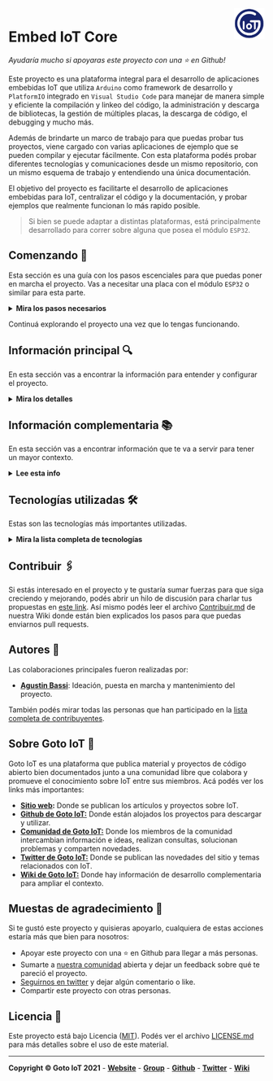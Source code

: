 <a href="https://www.gotoiot.com/">
    <img src="doc/gotoiot-logo.png" alt="logo" title="Goto IoT" align="right" width="60" height="60" />
</a>

Embed IoT Core
==============

*Ayudaría mucho si apoyaras este proyecto con una ⭐ en Github!*

Este proyecto es una plataforma integral para el desarrollo de aplicaciones embebidas IoT que utiliza `Arduino` como framework de desarrollo y `PlatformIO` integrado en `Visual Studio Code` para manejar de manera simple y eficiente la compilación y linkeo del código, la administración y descarga de bibliotecas, la gestión de múltiples placas, la descarga de código, el debugging y mucho más. 

Además de brindarte un marco de trabajo para que puedas probar tus proyectos, viene cargado con varias aplicaciones de ejemplo que se pueden compilar y ejecutar fácilmente. Con esta plataforma podés probar diferentes tecnologías y comunicaciones desde un mismo repositorio, con un mismo esquema de trabajo y entendiendo una única documentación.

El objetivo del proyecto es facilitarte el desarrollo de aplicaciones embebidas para IoT, centralizar el código y la documentación, y probar ejemplos que realmente funcionan lo más rapido posible.

> Si bien se puede adaptar a distintas plataformas, está principalmente desarrollado para correr sobre alguna que posea el módulo `ESP32`.

## Comenzando 🚀

Esta sección es una guía con los pasos escenciales para que puedas poner en marcha el proyecto. Vas a necesitar una placa con el módulo `ESP32` o similar para esta parte.

<details><summary><b>Mira los pasos necesarios</b></summary>

### Instalar las dependencias

Este proyecto utiliza la herramienta `PlatformIO` (PIO) como una extensión dentro `Visual Studio Code` (VSCode) para realizar todas las tareas necesarias. Si bien PIO puede funcionar de manera independiente, al utilizarlo integrado dentro de VSCode podés combinar la potencia de ambas herramientas.

Para instalar VSCode en tu máquina te recomendamos hacerlo desde su documentacion oficial en [este link](https://code.visualstudio.com/download). Cuando tengas instalado VSCode, podés seguir la [guía de instalación paso a paso](https://www.gotoiot.com/pages/articles/platformio_vscode_installation/) de nuestra web donde te mostramos todos los detalles para instalar y configurar PIO en VSCode y correr un programa de ejemplo.

Una vez que puedas correr el ejemplo de la guía, podes continuar con la descarga del código.

### Descargar el código

Para descargar el código, lo más conveniente es que realices un `fork` de este proyecto a tu cuenta personal haciendo click en [este link](https://github.com/gotoiot/embed-iot-core/fork). Cuando tengas el fork a tu cuenta, descargalo con este comando (acordate de poner tu usuario en el link):

```
git clone https://github.com/USER/embed-iot-core.git
```

> En caso que no tengas una cuenta en Github podes clonar directamente este repo.

### Correr el programa por defecto

Para chequear que todo funcione correctamente vamos a compilar y ejecutar el programa por defecto. 

Como primera medida necesitas conectar la placa embebida a la PC para poder programarla. Luego tenés que ir a la extensión de PlatformIO dentro de VS Code en el menú lateral izquierdo, y en la sección `Quick Access` seleccioná `Miscellaneous->New Terminal`. Esto carga la herramienta dentro del scope de la terminal. 

Luego de abrir la terminal, desde la raíz del proyecto ejecutá este comando que compila el código, lo descarga a la placa y abre el monitor serie; todo en un mismo comando:

```
pio run -e default -t upload && pio device monitor
```

Cuando el programa inicie, el LED de la placa debería comenzar a blinkear y en la terminal serie deberías ver una salida como esta:

```
Welcome to Embed IoT Core - https://www.gotoiot.com
LED on
LED off
...
LED on
LED off
```

Si llegaste a este punto es porque todo está funcionando correctamente.

</details>

Continuá explorando el proyecto una vez que lo tengas funcionando.

## Información principal 🔍

En esta sección vas a encontrar la información para entender y configurar el proyecto.

<details><summary><b>Mira los detalles</b></summary>

### Ejecutar las aplicaciones existentes

Las aplicaciones se encuentran dentro del directorio `examples` y cada una está compuesta por un archivo de código fuente con extensión `.cpp` y un archivo `README.md` que describe cómo funciona.

El primer paso para correr una aplicación existente es que leas su README y te familiarices de manera general con el código.

Una vez que entiendas de qué se trata, copia el contenido del archivo `.cpp` del ejemplo, en el archivo `src/main.cpp`.

Luego cargá en el archivo `src/secrets.h` los datos sensibles que necesita la aplicación para correr. Los datos sensibles están detallados en el README de cada aplicación, y por lo general tenés que configurar datos como el ID del dispositivo, la contraseña de WiFi, las URLs de hosts, credenciales, etc.

Una vez que tengas el archivo `src/main.cpp` y `src/secrets.h` configurados adecuadamente continua con los pasos para descargar el código a la placa.

### Descargar el código a la placa

Cuando ya tengas el código listo para correr, conectá la placa a la PC para poder programarla. Luego tenés que ir a la extensión de PlatformIO dentro de VS Code en el menú lateral izquierdo, y en la sección `Quick Access` seleccioná `Miscellaneous->New Terminal` para cargar la herramienta dentro del scope de la terminal. 

Luego de abrir la terminal, desde la raíz del proyecto ejecutá este comando que compila el código, lo descarga a la placa y abre el monitor serie; todo en un mismo comando:

```
pio run -e default -t upload && pio device monitor
```

### Crear tus propias aplicaciones

Cuando quieras crear tu propia aplicación, deberías comenzar creando una nueva carpeta dentro del directorio `examples` que contenga un archivo con extensión `.cpp` y un archivo `README.md`. Es conveniente que realices una copia completa de un ejemplo existente para no comenzar de cero.

A medida que tu código tome forma y tengas la aplicación más definida, podés copiar el contenido del ejemplo al archivo `src/main.cpp` y configurar en el archivo `src/secrets.h` los datos sensibles que tu aplicación necesite. 

Luego podés comenzar un proceso de iteración compilando y ejecutando código en la placa - como está detallado en la sección de descargar el código a la placa - hasta que funcione correctamente. 

Cuando te sientas conforme con el funcionamiento escribí en el archivo README.md de tu aplicación todos los detalles necesarios para correrla. También agregá tu aplicación a la lista de aplicaciones con los detalles principales y finalmente versioná tus cambios. 

De manera opcional podés leer la información complementaria sobre cómo enviarnos tu aplicación para que la agreguemos al proyecto.

### Agregar una biblioteca al proyecto

La gestión de las bibliotecas se hace a través de la herramienta PlatformIO. Esta herramienta te permite gestionar de manera extremadamente simple el agregado de bibliotecas de terceros para realizar alguna acción específica. Los pasos son los siguientes:

1. Abrí el Home de PlatformIO desde el menú lateral izquierdo, y seleccionado `Open` en la sección `Quick Access -> Pio Home`.
2. Accedé a la sección `Libraries` en la Home de PIO y buscá la biblioteca que querés instalar.
3. Seleccioná la que quieras agregar y en ventana de la biblioteca presioná el botón `Add to Project`.
4. En el popup emergente seleccioná este proyecto `embed-iot-core` y presioná `Add`. Luego de unos instantes la biblioteca será añadida al proyecto.
5. Revisá que en el directorio `.pio/libdeps` se encuentre una carpeta con la biblioteca que acabás de instalar.
6. Revisá que en el archivo `platformio.ini` en la sección `lib_deps` se haya agregado una nueva línea con la biblioteca que acabás de instalar.
7. Volvé al gestor de bibliotecas y en la parte superior, en el tab `Installed` vas a encontrar las bibliotecas que instalaste separadas por proyecto. Accediendo a la biblioteca instalada vas a tener info sobre ejemplos y cómo incluirla en el proyecto.

Es conveniente que leas nuestro artículo de [uso de PlatformIO en Visual Studio Code](https://www.gotoiot.com/pages/articles/platformio_vscode_installation/) para que tengas más detalles sobre este y otros temas para usar PlatformIO en VSCode.

### Configuraciones de PlatformIO

Toda la configuración del proyecto se encuentra en el archivo `platformio.ini`. El proyecto se focaliza en placas que tengan el módulo ESP32 y que utilizan el framework Arduino. A continuación podés encontrar algunos detalles.

* Cada sección entre corchetes `[]` representa un bloque. 
* El bloque `[env]` representa una configuración que es compartida entre todos los ambientes.
* El bloque `[default]` sirve para correr un entorno por defecto con la placa nodemcu-esp32s.
* Podés agregar otras placas soportadas yendo a la [documentación oficial de PlatformIO](https://docs.platformio.org/en/latest/boards/index.html).

</details>

## Información complementaria 📚

En esta sección vas a encontrar información que te va a servir para tener un mayor contexto.

<details><summary><b>Lee esta info</b></summary>

### Organización del proyecto

La organización del proyecto es simple y tiene este aspecto:

```sh
├── .pio            # estructura de directorios y archivos que usa PlatformIO
├── .vscode         # estructura de directorios y archivos que usa Visual Studio Code
├── doc             # doc general del proyecto, imagenes, manuales, etc.
├── examples        # ejemplos de aplicaciones separadas por afinidad (mqtt, coap, ble, etc.)
├── lib             # directorio donde podés guardar tus bibliotecas privadas
├── src             # donde se aloja el codigo fuente a compilar
|   ├── main.cpp    # archivo principal que contiene el codigo de la aplicacion
|   └── secrets.h   # archivo para guardar datos sensibles (contraseñas, hosts, etc.)
├── platformio.ini  # archivo de configuracion de compilacion (board, framework, libs, etc.)
├── README.md       # este archivo
└── LICENCE         # licencia del proyecto
```

### Lista de aplicaciones

Las aplicaciones están ordenadas por afinidad y todas las que existen hasta el momento se listan aca.

* **`MQTT`**
    * **[`Pressure measurer`](https://github.com/gotoiot/embed-iot-core/tree/master/examples/mqtt/pressure_measurer)**: Es una demostración completa de comunicación bidireccional MQTT. Tiene la capacidad de enviar y recibir topics MQTT. Su funcionalidad principal radica en tomar mediciones "fake" de un sensor de presión y enviarlas en un topic determinado. El tiempo en que envía tales mediciones puede ser modificado enviando un topic de configuración desde otro cliente MQTT. Accede al [README del proyecto](https://github.com/gotoiot/embed-iot-core/tree/master/examples/mqtt/pressure_measurer) para ver todos los detalles.<br><br>
    * **[`Remote light system`](https://github.com/gotoiot/embed-iot-core/tree/master/examples/mqtt/remote_light_system)**: es una demostración abarcativa de las capacidades que tiene un dispositivo embebido para comunicarse por MQTT. Es capaz de enviar y recibir topics, enviar un topic al iniciar para dar aviso al sistema, así como también avisar automáticamente si sufre una desconexión (mensaje conocido como LWT). Su funcionalidad principal es actuar como un dispositivo de iluminación dentro de un sistema integral de luces que se controla de manera remota. Puede recibir un topic para controlar individualmente el LED de cada dispositivo asi como también se pueden controlar un grupo de dispositivos al mismo tiempo haciendo uso de la capacidad de broadcast de MQTT. También es capaz de informar el estado del dispositivo general, y el estado del LED. Esto puede permitir a sistemas remotos administrar y tener un control sobre el estado de cada dispositivo dentro de la red. Accede al [README del proyecto](https://github.com/gotoiot/embed-iot-core/tree/master/examples/mqtt/remote_light_system) para ver todos los detalles.
* **`BLE`**
    * **[`iBeacon Broadcaster`](https://github.com/gotoiot/embed-iot-core/tree/master/examples/ble/ibeacon_broadcaster)**: Es una demostración completa de un broadcaster de tramas iBeacons. El dispositivo hace broadcasting de la trama iBeacon durante un tiempo configurable en milisegundos y luego entra en modo deep sleep por un tiempo configurable en segundos. El valor que se transmite en cada trama iBeacon está determinado por las configuraciones que se pueden realizar desde el archivo `src/secrets.h`. Accede al [README del proyecto](https://github.com/gotoiot/embed-iot-core/tree/master/examples/ble/ibeacon_broadcaster) para ver todos los detalles.<br><br>
* **`CoAP`**
    * **[`CoAP Server`](https://github.com/gotoiot/embed-iot-core/tree/master/examples/coap/coap_server)**: : Este proyecto es una demostración completa de un servidor CoAP que habilita diferentes recursos (endpoints) que un cliente CoAP puede encuestar. Como está pensado para funcionar en un dispositivo como un ESP32 - que generalmente vienen integrados con un boton y un LED -, esta aplicación crea un recurso asociado al LED onboard de la placa para poder controlarlo y otro asociado al botón, de manera tal que se puede encuestar el estado del mismo. Además, implementa el recurso `well-known` que permite descubrir los recursos que implementa el servidor. Accede al [README del proyecto](https://github.com/gotoiot/embed-iot-core/tree/master/examples/coap/coap_server) para ver todos los detalles.<br><br>
    

### Agregar tu aplicación a este proyecto

Si estuviste trabajando en una aplicación propia y crees que estaría bueno sumarla al proyecto, vamos a estar más que deseosos de agregarla. 

En Goto IoT hacemos mucho esfuerzo en entregar la mejor calidad posible de código, que sea claro, autoexplicativo y que tenga una buena documentación para que otra persona pueda utilizarla. Por eso te proponemos que sigas los siguientes lineamientos:

* Que sigas las guías de estilo de las aplicaciones publicadas, es decir cómo nombrar las variables globales, locales, funciones, constantes y demás. Podés leer más al respecto en [nuestra wiki](https://github.com/gotoiot/gotoiot-doc/wiki).
* Que hagas un buen README con toda la información necesaria y bien redactada para que otra persona pueda utilizarla sin conocimientos previos.
* Agregar tu nombre y usuario de Github al archivo `Contribuitors.md`.
* Que nos envíes un pull request con tus cambios. Si no sabés cómo, podés leer el archivo [Contribuir.md](https://github.com/gotoiot/gotoiot-doc/wiki/Contribuir) de nuestra wiki donde te explicamos todos los pasos.

En el mundo del software libre la colaboración lo es todo y te agradecemos que sientas interés por colaborar con nosotros para que juntos podamos formar la mejor comunidad de IoT.

### Incorporar cambios remotos

Si realizaste el fork del proyecto a tu cuenta de Github, y necesitas traer actualizaciones de este proyecto, tenés que realizar estos pasos:

1. Corre el comando `git status` dentro del proyecto para chequear tus cambios.
2. En caso que tengas cambios, podés "stashearlos" con el comando `git stash`.
3. Luego agregá este proyecto (o sea el repositorio antes del fork a tu cuenta) como un remote adicional con el comando `git remote add base https://github.com/gotoiot/embed-iot-core.git`.
4. Trae los cambios del repositorio base con el comando `git pull base master`.
5. Volvé a recuperar los cambios que habias hecho en el proyecto con el comando `git stash pop`.

Este mecanismo lo podés aplicar a cualquier proyecto que hayas forkeado para traer los nuevos cambios.

</details>

## Tecnologías utilizadas 🛠️

Estas son las tecnologías más importantes utilizadas.

<details><summary><b>Mira la lista completa de tecnologías</b></summary><br>

* [PlatformIO](https://platformio.org/n) - Plataforma para desarrollar sistemas embebidos.
* [Visual Studio Code](https://code.visualstudio.com/) - Popular IDE de desarrollo para múltiples plataformas.
* [Arduino](http://arduino.cc/) - Framework para desarrollo de sistemas embebidos.
* [Espressif ESP32](https://www.espressif.com/en/products/socs/esp32) - SoC con WiFi y Bluetooth integrado ampliamente utilizado en IoT.

</details>

## Contribuir 🖇️

Si estás interesado en el proyecto y te gustaría sumar fuerzas para que siga creciendo y mejorando, podés abrir un hilo de discusión para charlar tus propuestas en [este link](https://github.com/gotoiot/embed-iot-core/issues/new). Así mismo podés leer el archivo [Contribuir.md](https://github.com/gotoiot/gotoiot-doc/wiki/Contribuir) de nuestra Wiki donde están bien explicados los pasos para que puedas enviarnos pull requests.


## Autores 👥

Las colaboraciones principales fueron realizadas por:

* **[Agustin Bassi](https://github.com/agustinBassi)**: Ideación, puesta en marcha y mantenimiento del proyecto.

También podés mirar todas las personas que han participado en la [lista completa de contribuyentes](https://github.com/embed-iot-core/contributors).


## Sobre Goto IoT 📖

Goto IoT es una plataforma que publica material y proyectos de código abierto bien documentados junto a una comunidad libre que colabora y promueve el conocimiento sobre IoT entre sus miembros. Acá podés ver los links más importantes:

* **[Sitio web](https://www.gotoiot.com/):** Donde se publican los artículos y proyectos sobre IoT. 
* **[Github de Goto IoT:](https://github.com/gotoiot)** Donde están alojados los proyectos para descargar y utilizar. 
* **[Comunidad de Goto IoT:](https://groups.google.com/g/gotoiot)** Donde los miembros de la comunidad intercambian información e ideas, realizan consultas, solucionan problemas y comparten novedades.
* **[Twitter de Goto IoT:](https://twitter.com/gotoiot)** Donde se publican las novedades del sitio y temas relacionados con IoT.
* **[Wiki de Goto IoT:](https://github.com/gotoiot/doc/wiki)** Donde hay información de desarrollo complementaria para ampliar el contexto.

## Muestas de agradecimiento 🎁

Si te gustó este proyecto y quisieras apoyarlo, cualquiera de estas acciones estaría más que bien para nosotros:

* Apoyar este proyecto con una ⭐ en Github para llegar a más personas.
* Sumarte a [nuestra comunidad](https://groups.google.com/g/gotoiot) abierta y dejar un feedback sobre qué te pareció el proyecto.
* [Seguirnos en twitter](https://github.com/gotoiot/doc/wiki) y dejar algún comentario o like.
* Compartir este proyecto con otras personas.

## Licencia 📄

Este proyecto está bajo Licencia ([MIT](https://choosealicense.com/licenses/mit/)). Podés ver el archivo [LICENSE.md](LICENSE.md) para más detalles sobre el uso de este material.

---

**Copyright © Goto IoT 2021** - [**Website**](https://www.gotoiot.com) - [**Group**](https://groups.google.com/g/gotoiot) - [**Github**](https://www.github.com/gotoiot) - [**Twitter**](https://www.twitter.com/gotoiot) - [**Wiki**](https://github.com/gotoiot/doc/wiki)
